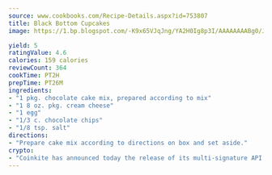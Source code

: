 ```yaml
---
source: www.cookbooks.com/Recipe-Details.aspx?id=753807
title: Black Bottom Cupcakes
image: https://1.bp.blogspot.com/-K9x65VJqJng/YA2H0Ig8p3I/AAAAAAAABg0/JRKr7ZzesxofwlGw6YudXad_aQn9BD52QCLcBGAsYHQ/s299/2.png

yield: 5
ratingValue: 4.6
calories: 159 calories
reviewCount: 364
cookTime: PT2H
prepTime: PT26M
ingredients:
- "1 pkg. chocolate cake mix, prepared according to mix"
- "1 8 oz. pkg. cream cheese"
- "1 egg"
- "1/3 c. chocolate chips"
- "1/8 tsp. salt"
directions:
- "Prepare cake mix according to directions on box and set aside."
crypto:
- "Coinkite has announced today the release of its multi-signature API and Co-sign Pages, giving users the first Bitcoin platform of its kind to support M-of-15 signatures."
---
```

